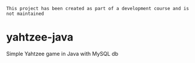 ```
This project has been created as part of a development course and is not maintained
```

# yahtzee-java
Simple Yahtzee game in Java with MySQL db
